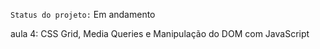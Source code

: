 `Status do projeto:` Em andamento 

aula 4: CSS Grid, Media Queries e Manipulação do DOM com JavaScript
